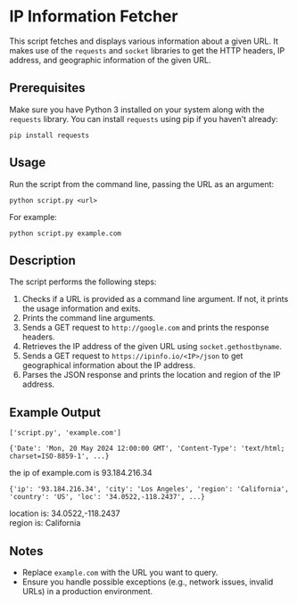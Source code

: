 <!DOCTYPE html>
<html lang="en">
<head>
  <meta charset="UTF-8">
  <meta name="viewport" content="width=device-width, initial-scale=1.0">
  <title>IP Information Fetcher</title>
</head>
<body>
  <h1>IP Information Fetcher</h1>
  
  <p>This script fetches and displays various information about a given URL. It makes use of the <code>requests</code> and <code>socket</code> libraries to get the HTTP headers, IP address, and geographic information of the given URL.</p>

  <h2>Prerequisites</h2>
  <p>Make sure you have Python 3 installed on your system along with the <code>requests</code> library. You can install <code>requests</code> using pip if you haven't already:</p>
  
  <pre><code>pip install requests</code></pre>

  <h2>Usage</h2>
  <p>Run the script from the command line, passing the URL as an argument:</p>
  
  <pre><code>python script.py &lt;url&gt;</code></pre>
  
  <p>For example:</p>
  
  <pre><code>python script.py example.com</code></pre>

  <h2>Description</h2>
  <p>The script performs the following steps:</p>
  <ol>
    <li>Checks if a URL is provided as a command line argument. If not, it prints the usage information and exits.</li>
    <li>Prints the command line arguments.</li>
    <li>Sends a GET request to <code>http://google.com</code> and prints the response headers.</li>
    <li>Retrieves the IP address of the given URL using <code>socket.gethostbyname</code>.</li>
    <li>Sends a GET request to <code>https://ipinfo.io/&lt;IP&gt;/json</code> to get geographical information about the IP address.</li>
    <li>Parses the JSON response and prints the location and region of the IP address.</li>
  </ol>

  <h2>Example Output</h2>
  <pre><code>['script.py', 'example.com']</code></pre>
  
  <pre><code>{'Date': 'Mon, 20 May 2024 12:00:00 GMT', 'Content-Type': 'text/html; charset=ISO-8859-1', ...}</code></pre>

  <p>the ip of example.com is 93.184.216.34</p>

  <pre><code>{'ip': '93.184.216.34', 'city': 'Los Angeles', 'region': 'California', 'country': 'US', 'loc': '34.0522,-118.2437', ...}</code></pre>

  <p>location is: 34.0522,-118.2437<br>region is: California</p>

  <h2>Notes</h2>
  <ul>
    <li>Replace <code>example.com</code> with the URL you want to query.</li>
    <li>Ensure you handle possible exceptions (e.g., network issues, invalid URLs) in a production environment.</li>
  </ul>
</body>
</html>
